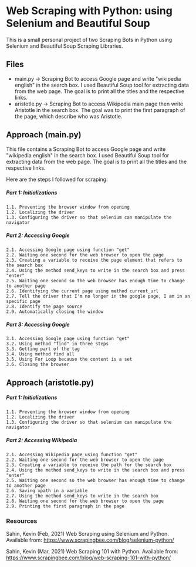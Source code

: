# Web Scraping with Python: using Selenium and Beautiful Soup

This is a small personal project of two Scraping Bots in Python using Selenium and Beautiful Soup Scraping Libraries.

## Files

* main.py -> Scraping Bot to access Google page and write "wikipedia english" in the search box. I used Beautiful Soup tool for extracting data from the web page. The goal is to print all the titles and the respective links. 
* aristotle.py -> Scraping Bot to access Wikipedia main page then write Aristotle in the search box. The goal was to print the first paragraph of the page, which describe who was Aristotle. 

## Approach (main.py)  

This file contains a Scraping Bot to access Google page and write "wikipedia english" in the search box. I used Beautiful Soup tool for extracting data from the web page. The goal is to print all the titles and the respective links. 

Here are the steps I followed for scraping:

#####   Part 1: Initializations
    1.1. Preventing the browser window from opening
    1.2. Localizing the driver
    1.3. Configuring the driver so that selenium can manipulate the navigator

#####   Part 2: Accessing Google
    2.1. Accessing Google page using function "get"
    2.2. Waiting one second for the web browser to open the page
    2.3. Creating a variable to receive the page element that refers to the search box
    2.4. Using the method send_keys to write in the search box and press "enter"
    2.5. Waiting one second so the web browser has enough time to change to another page
    2.6. Identifying the current page using method current_url
    2.7. Tell the driver that I'm no longer in the google page, I am in an specific page
    2.8. Identify the page source
    2.9. Automatically closing the window


#####   Part 3: Accessing Google
    3.1. Accessing Google page using function "get"
    3.2. Using method "find" in three steps
    3.3. Getting part of the tag
    3.4. Using method find all
    3.5. Using For Loop because the content is a set
    3.6. Closing the browser 
    
## Approach (aristotle.py)  

#####   Part 1: Initializations
    1.1. Preventing the browser window from opening
    1.2. Localizing the driver
    1.3. Configuring the driver so that selenium can manipulate the navigator

#####   Part 2: Accessing Wikipedia
    2.1. Accessing Wikipedia page using function "get"
    2.2. Waiting one second for the web browser to open the page
    2.3. Creating a variable to receive the path for the search box
    2.4. Using the method send_keys to write in the search box and press "enter"
    2.5. Waiting one second so the web browser has enough time to change to another page
    2.6. Saving xpath in a variable
    2.7. Using the method send_keys to write in the search box
    2.8. Waiting one second for the web browser to open the page
    2.9. Printing the first paragraph in the page
    

### Resources

Sahin, Kevin (Feb, 2021) Web Scraping using Selenium and Python. Available from: https://www.scrapingbee.com/blog/selenium-python/

Sahin, Kevin (Mar, 2021) Web Scraping 101 with Python. Available from: https://www.scrapingbee.com/blog/web-scraping-101-with-python/
